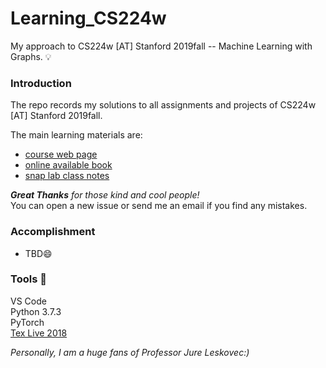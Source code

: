 # Learning_CS224w
My approach to CS224w [AT] Stanford 2019fall -- Machine Learning with Graphs. 💡

### Introduction 
The repo records my solutions to all assignments and projects of CS224w [AT] Stanford 2019fall. <br>

The main learning materials are:
- [course web page](http://web.stanford.edu/class/cs224w/index.html#content)
- [online available book](http://www.cs.cornell.edu/home/kleinber/networks-book/)
- [snap lab class notes](https://snap-stanford.github.io/cs224w-notes/)

***Great Thanks** for those kind and cool people!* <br>
You can open a new issue or send me an email if you find any mistakes.

### Accomplishment 
- TBD😄


### Tools 🔨
VS Code <br>
Python 3.7.3 <br>
PyTorch <br>
[Tex Live 2018](http://www.tug.org/texlive/windows.html)

*Personally, I am a huge fans of Professor Jure Leskovec:)*
